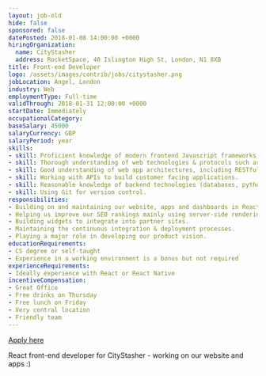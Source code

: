 ```yaml
---
layout: job-old
hide: false
sponsored: false
datePosted: 2018-01-08 14:00:00 +0000
hiringOrganization:
  name: CityStasher
  address: RocketSpace, 40 Islington High St, London, N1 8XB
title: Front-end Developer
logo: /assets/images/contrib/jobs/citystasher.png
jobLocation: Angel, London
industry: Web
employmentType: Full-time
validThrough: 2018-01-31 12:00:00 +0000
startDate: Immediately
occupationalCategory:
baseSalary: 45000
salaryCurrency: GBP
salaryPeriod: year
skills:
- skill: Proficient knowledge of modern frontend Javascript frameworks, in particular React (React Native a definite bonus!)
- skill: Thorough understanding of web technologies & protocols such as HTTP, HTML, and CSS (including CSS extension languages like Sass).
- skill: Good understanding of web app architectures, including RESTful API design and working knowledge of microservices / SOA.
- skill: Working with APIs to build customer facing applications.
- skill: Reasonable knowledge of backend technologies (databases, python, APIs).
- skill: Using Git for version control.
responsibilities:
- Building on and maintaining our website, apps and dashboards in React and React Native.
- Helping us improve our SEO rankings mainly using server-side rendering (as a tourism consumer business SEO is really important!).
- Building widgets to integrate into partner sites.
- Maintaining the continuous integration & deployment processes.
- Playing a major role in developing our product vision.
educationRequirements:
- CS degree or self-taught
- Experience in a working environment is a bonus but not required
experienceRequirements:
- Ideally experience with React or React Native
incentiveCompensation:
- Great Office
- Free drinks on Thursday
- Free lunch on Friday
- Very central location
- Friendly team
---
```



<a class="btn btn--dark" href="mailto:matt@citystasher.com">
    Apply here
</a>

React front-end developer for CityStasher - working on our website and apps :)
